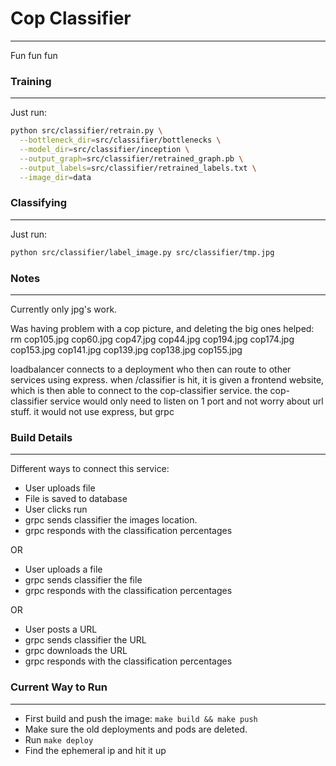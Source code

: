 # Cop Classifier
---

Fun fun fun

### Training
---
Just run:
```bash
python src/classifier/retrain.py \
  --bottleneck_dir=src/classifier/bottlenecks \
  --model_dir=src/classifier/inception \
  --output_graph=src/classifier/retrained_graph.pb \
  --output_labels=src/classifier/retrained_labels.txt \
  --image_dir=data
```

### Classifying
---
Just run:
```bash
python src/classifier/label_image.py src/classifier/tmp.jpg
```

### Notes
---
Currently only jpg's work.


Was having problem with a cop picture, and deleting the big ones helped:
rm cop105.jpg cop60.jpg cop47.jpg cop44.jpg cop194.jpg cop174.jpg cop153.jpg cop141.jpg cop139.jpg cop138.jpg cop155.jpg

loadbalancer connects to a deployment who then can route to other services using express.
when /classifier is hit, it is given a frontend website, which is then able to connect to the cop-classifier service. 
the cop-classifier service would only need to listen on 1 port and not worry about url stuff. it would not use express, but grpc

### Build Details
---
Different ways to connect this service:
  * User uploads file
  * File is saved to database
  * User clicks run
  * grpc sends classifier the images location.
  * grpc responds with the classification percentages

OR

  * User uploads a file
  * grpc sends classifier the file
  * grpc responds with the classification percentages

OR

  * User posts a URL
  * grpc sends classifier the URL
  * grpc downloads the URL
  * grpc responds with the classification percentages


### Current Way to Run
---
* First build and push the image: ```make build && make push```
* Make sure the old deployments and pods are deleted.
* Run ```make deploy```
* Find the ephemeral ip and hit it up


